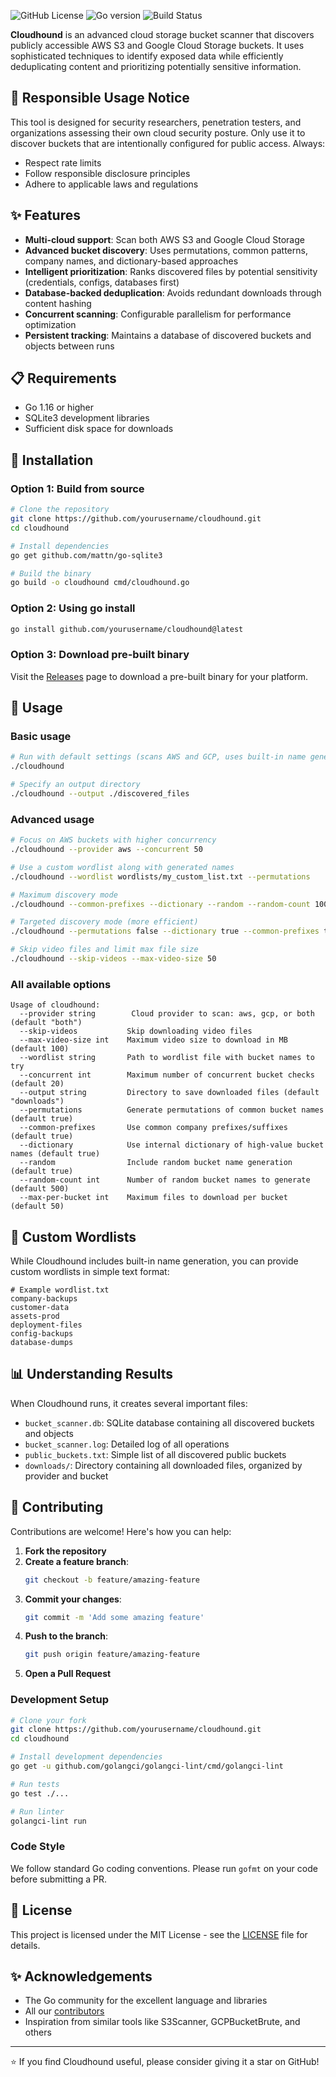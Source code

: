 ![GitHub License](https://img.shields.io/github/license/Kamalesh-Seervi/cloudhound)
![Go version](https://img.shields.io/badge/Go-1.16%2B-blue)
![Build Status](https://img.shields.io/badge/build-passing-brightgreen)

**Cloudhound** is an advanced cloud storage bucket scanner that discovers publicly accessible AWS S3 and Google Cloud Storage buckets. It uses sophisticated techniques to identify exposed data while efficiently deduplicating content and prioritizing potentially sensitive information.

## 🚨 Responsible Usage Notice

This tool is designed for security researchers, penetration testers, and organizations assessing their own cloud security posture. Only use it to discover buckets that are intentionally configured for public access. Always:

- Respect rate limits
- Follow responsible disclosure principles
- Adhere to applicable laws and regulations

## ✨ Features

- **Multi-cloud support**: Scan both AWS S3 and Google Cloud Storage
- **Advanced bucket discovery**: Uses permutations, common patterns, company names, and dictionary-based approaches
- **Intelligent prioritization**: Ranks discovered files by potential sensitivity (credentials, configs, databases first)
- **Database-backed deduplication**: Avoids redundant downloads through content hashing
- **Concurrent scanning**: Configurable parallelism for performance optimization
- **Persistent tracking**: Maintains a database of discovered buckets and objects between runs

## 📋 Requirements

- Go 1.16 or higher
- SQLite3 development libraries
- Sufficient disk space for downloads

## 🔧 Installation

### Option 1: Build from source

```bash
# Clone the repository
git clone https://github.com/yourusername/cloudhound.git
cd cloudhound

# Install dependencies
go get github.com/mattn/go-sqlite3

# Build the binary
go build -o cloudhound cmd/cloudhound.go
```

### Option 2: Using go install

```bash
go install github.com/yourusername/cloudhound@latest
```

### Option 3: Download pre-built binary

Visit the [Releases](https://github.com/yourusername/cloudhound/releases) page to download a pre-built binary for your platform.

## 🚀 Usage

### Basic usage

```bash
# Run with default settings (scans AWS and GCP, uses built-in name generation)
./cloudhound

# Specify an output directory
./cloudhound --output ./discovered_files
```

### Advanced usage

```bash
# Focus on AWS buckets with higher concurrency
./cloudhound --provider aws --concurrent 50

# Use a custom wordlist along with generated names
./cloudhound --wordlist wordlists/my_custom_list.txt --permutations

# Maximum discovery mode
./cloudhound --common-prefixes --dictionary --random --random-count 1000

# Targeted discovery mode (more efficient)
./cloudhound --permutations false --dictionary true --common-prefixes true --random false

# Skip video files and limit max file size
./cloudhound --skip-videos --max-video-size 50
```

### All available options

```
Usage of cloudhound:
  --provider string        Cloud provider to scan: aws, gcp, or both (default "both")
  --skip-videos           Skip downloading video files
  --max-video-size int    Maximum video size to download in MB (default 100)
  --wordlist string       Path to wordlist file with bucket names to try
  --concurrent int        Maximum number of concurrent bucket checks (default 20)
  --output string         Directory to save downloaded files (default "downloads")
  --permutations          Generate permutations of common bucket names (default true)
  --common-prefixes       Use common company prefixes/suffixes (default true)
  --dictionary            Use internal dictionary of high-value bucket names (default true)
  --random                Include random bucket name generation (default true)
  --random-count int      Number of random bucket names to generate (default 500)
  --max-per-bucket int    Maximum files to download per bucket (default 50)
```

## 📝 Custom Wordlists

While Cloudhound includes built-in name generation, you can provide custom wordlists in simple text format:

```
# Example wordlist.txt
company-backups
customer-data
assets-prod
deployment-files
config-backups
database-dumps
```

## 📊 Understanding Results

When Cloudhound runs, it creates several important files:

- `bucket_scanner.db`: SQLite database containing all discovered buckets and objects
- `bucket_scanner.log`: Detailed log of all operations
- `public_buckets.txt`: Simple list of all discovered public buckets
- `downloads/`: Directory containing all downloaded files, organized by provider and bucket

## 🤝 Contributing

Contributions are welcome! Here's how you can help:

1. **Fork the repository**
2. **Create a feature branch**:
   ```bash
   git checkout -b feature/amazing-feature
   ```
3. **Commit your changes**:
   ```bash
   git commit -m 'Add some amazing feature'
   ```
4. **Push to the branch**:
   ```bash
   git push origin feature/amazing-feature
   ```
5. **Open a Pull Request**

### Development Setup

```bash
# Clone your fork
git clone https://github.com/yourusername/cloudhound.git
cd cloudhound

# Install development dependencies
go get -u github.com/golangci/golangci-lint/cmd/golangci-lint

# Run tests
go test ./...

# Run linter
golangci-lint run
```

### Code Style

We follow standard Go coding conventions. Please run `gofmt` on your code before submitting a PR.

## 📄 License

This project is licensed under the MIT License - see the [LICENSE](LICENSE) file for details.

## ✨ Acknowledgements

- The Go community for the excellent language and libraries
- All our [contributors](https://github.com/Kamalesh-Seervi/cloudhound/graphs/contributors)
- Inspiration from similar tools like S3Scanner, GCPBucketBrute, and others

---

⭐ If you find Cloudhound useful, please consider giving it a star on GitHub!

